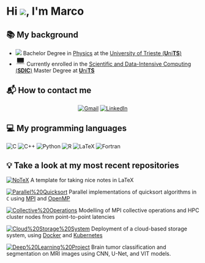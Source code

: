 # Hi <img src="https://raw.githubusercontent.com/MartinHeinz/MartinHeinz/master/wave.gif" width="25">, I'm Marco

## 📚 My background

* <img src="https://user-images.githubusercontent.com/74038190/212257467-871d32b7-e401-42e8-a166-fcfd7baa4c6b.gif" width="25"> Bachelor Degree in [Physics](https://df.units.it/) at the [University of Trieste (**U**ni**TS**)](https://portale.units.it/it)
* <img src="./images/pc.wepb" width="25"> Currently enrolled in the [Scientific and Data-Intensive Computing (**SDIC**)](https://sdic.units.it/) Master Degree at [**U**ni**TS**](https://portale.units.it/it)

## 📬 How to contact me

<span align="center">

[![Gmail][gmail-shield]][gmail-url]
[![LinkedIn][linkedin-shield]][linkedin-url]

</span>

## 💻 My programming languages

![C](https://img.shields.io/badge/C-00599C?style=for-the-badge&logo=c&logoColor=white)
![C++](https://img.shields.io/badge/C++-00599C?style=for-the-badge&logo=c&logoColor=white)
![Python](https://img.shields.io/badge/Python-3776ab?style=for-the-badge&logo=python&logoColor=white)
![R](https://img.shields.io/badge/R-276DC3?style=for-the-badge&logo=r&logoColor=white)
![LaTeX](https://img.shields.io/badge/LaTeX-008080?style=for-the-badge&logo=latex&logoColor=white)
![Fortran](https://img.shields.io/badge/Fortran-734F96?style=for-the-badge&logo=fortran&logoColor=white)

## 💡 Take a look at my most recent repositories

[![NoTeX][notex-shield]][notex-url] A template for taking nice notes in LaTeX

[![Parallel%20Quicksort][parallel-quicksort-shield]][parallel-quicksort-url] Parallel implementations of quicksort algorithms in `C` using [MPI](https://www.open-mpi.org/) and [OpenMP](https://www.openmp.org/)

[![Collective%20Operations][collective-operations-shield]][collective-operations-url] Modelling of MPI collective operations and HPC cluster nodes from point-to-point latencies

[![Cloud%20Storage%20System][cloud-storage-syste-shield]][cloud-storage-syste-url] Deployment of a cloud-based storage system, using [Docker](https://www.docker.com/) and [Kubernetes](https://kubernetes.io/)

[![Deep%20Learning%20Project][deep-learning-project-shield]][deep-learning-project-url] Brain tumor classification and segmentation on MRI images using CNN, U-Net, and VIT models.

<!-- MARKDOWN LINKS & IMAGES -->

<!-- Contacts -->
[linkedin-shield]: https://img.shields.io/badge/-LinkedIn-blue?style=for-the-badge&logo=linkedin&logoColor=white&colorB=0077B5
[linkedin-url]: https://linkedin.com/in/marco-tallone-40312425b
[gmail-shield]: https://img.shields.io/badge/-Gmail-red?style=for-the-badge&logo=gmail&logoColor=white&colorB=red
[gmail-url]: mailto:marcotallone85@gmail.com

<!-- Repositories -->
[parallel-quicksort-shield]: https://img.shields.io/badge/Parallel%20Quicksort-completed-ParallelQuicksort?style=for-the-badge&logo=mind
[parallel-quicksort-url]: https://github.com/marcotallone/parallel-quicksort-algorithms

[collective-operations-shield]: https://img.shields.io/badge/Collective%20Operations-completed-CollectiveOperations?style=for-the-badge&logo=mind
[collective-operations-url]: https://github.com/marcotallone/collective-operations-latency

[notex-shield]: https://img.shields.io/badge/NoTeX-always%20updating-orange?style=for-the-badge&logo=mind
[notex-url]: https://github.com/marcotallone/notex

[cloud-storage-syste-shield]:
https://img.shields.io/badge/Cloud%20Storage%20System-completed-CloudStorageSystem?style=for-the-badge&logo=mind
[cloud-storage-syste-url]: https://github.com/marcotallone/cloud-storage-system

[deep-learning-project-shield]:
https://img.shields.io/badge/Deep%20Learning%20Project-in%20progress-orange?style=for-the-badge&logo=mind
[deep-learning-project-url]: https://github.com/marcotallone/deep-learning-project

